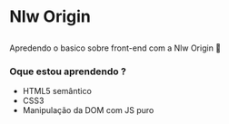 # Nlw Origin

##

Apredendo o basico sobre front-end com a Nlw Origin 🚀

### Oque estou aprendendo ?

- HTML5 semântico
- CSS3
- Manipulação da DOM com JS puro
